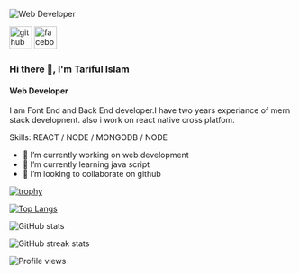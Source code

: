 


![Web Developer](https://scontent.fdac80-1.fna.fbcdn.net/v/t1.6435-9/102556463_987566571659839_5470829827919754812_n.jpg?_nc_cat=100&ccb=1-7&_nc_sid=e3f864&_nc_eui2=AeGta6v_qPNLw1mYz41booelkAXcf16Y1sqQBdx_XpjWymBIJpbJmhIK8soro7T6WqMnOlVoKk7zrpwg7EezNdQP&_nc_ohc=3xmstADPi9EAX95YGRZ&_nc_ht=scontent.fdac80-1.fna&oh=00_AfBePapy0UZd_aNTPUr2OUxdadbYnY0oorPBCg-B_cW1pA&oe=638B34F2)

[<img src='https://cdn.jsdelivr.net/npm/simple-icons@3.0.1/icons/github.svg' alt='github' height='40'>](https://github.com/tarifulislam)  [<img src='https://cdn.jsdelivr.net/npm/simple-icons@3.0.1/icons/facebook.svg' alt='facebook' height='40'>](https://www.facebook.com/mdtariful)  

### Hi there 👋, I'm Tariful Islam

#### Web Developer


I am Font End and Back End developer.I have two years experiance of mern stack developnent. also i work on react native cross platfom.

Skills: REACT / NODE / MONGODB / NODE

- 🔭 I’m currently working on web development 
- 🌱 I’m currently learning java script 
- 👯 I’m looking to collaborate on github 




[![trophy](https://github-profile-trophy.vercel.app/?username=tarifulislam)](https://github.com/ryo-ma/github-profile-trophy)

[![Top Langs](https://github-readme-stats.vercel.app/api/top-langs/?username=tarifulislam)](https://github.com/anuraghazra/github-readme-stats)

![GitHub stats](https://github-readme-stats.vercel.app/api?username=tarifulislam&show_icons=true)  

![GitHub streak stats](https://github-readme-streak-stats.herokuapp.com/?user=tarifulislam)  

![Profile views](https://gpvc.arturio.dev/tarifulislam)  
